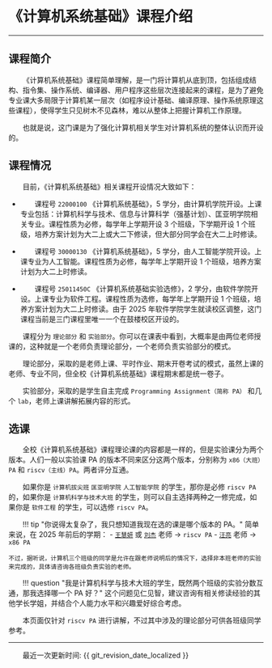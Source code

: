 <style>p { text-indent: 2em; }</style>

# 《计算机系统基础》课程介绍

---

## 课程简介

《计算机系统基础》课程简单理解，是一门将计算机从底到顶，包括组成结构、指令集、操作系统、编译器、用户程序这些层次连接起来的课程，是为了避免专业课大多局限于计算机某一层次（如程序设计基础、编译原理、操作系统原理这些课程），使得学生只见树木不见森林，难以从整体上把握计算机工作原理。

也就是说，这门课是为了强化计算机相关学生对计算机系统的整体认识而开设的。


## 课程情况

目前，《计算机系统基础》相关课程开设情况大致如下：

- 课程号 `22000100` 《计算机系统基础》，5 学分，由计算机学院开设。上课专业包括：计算机科学与技术、信息与计算科学（强基计划）、匡亚明学院相关专业。课程性质为必修，每学年上学期开设 3 个班级，下学期开设 1 个班级，培养方案计划为大二上或大二下修读，但大部分同学会在大二上时修读。

- 课程号 `30000130` 《计算机系统基础》，5 学分，由人工智能学院开设。上课专业为人工智能。课程性质为必修，每学年上学期开设 1 个班级，培养方案计划为大二上时修读。

- 课程号 `25011450C` 《计算机系统基础实验选修》，2 学分，由软件学院开设。上课专业为软件工程。课程性质为选修，每学年上学期开设 1 个班级，培养方案计划为大二上时修读。由于 2025 年软件学院学生就读校区调整，这门课程当前是三门课程里唯一一个在鼓楼校区开设的。

课程分为 `理论部分` 和 `实验部分`。你可以在课表中看到，大概率是由两位老师授课的，这种就是一个老师负责理论部分，一个老师负责实验部分的模式。

理论部分，采取的是老师上课、平时作业、期末开卷考试的模式，虽然上课的老师、专业不同，但全校《计算机系统基础》课程期末都是统一卷子。

实验部分，采取的是学生自主完成 `Programming Assignment（简称 PA）` 和几个 `lab`，老师上课讲解拓展内容的形式。


## 选课

全校《计算机系统基础》课程理论课的内容都是一样的，但是实验课分为两个版本。人们一般以实验课 PA 的版本不同来区分这两个版本，分别称为 `x86（大班）PA` 和 `riscv（主线）PA`。两者评分互通。

如果你是 `计算机拔尖班` `匡亚明学院` `人工智能学院` 的学生，那你是必修 `riscv PA` 的，如果你是 `计算机科学与技术大班` 的学生，则可以自主选择两种之一修完成，如果你是 `软件工程` 的学生，可以选修 `riscv PA`。

!!! tip "你说得太复杂了，我只想知道我现在选的课是哪个版本的 PA。"
    简单来说，在 2025 年前后的学期：
    - [`王慧妍`](http://www.why.ink:8080/) 或 [`刘杰`](https://njulj.github.io/) 老师 → `riscv PA`
    - [`汪亮`](https://cs.nju.edu.cn/wangliang/) 老师 → `x86 PA`

    不过，据听说，计算机三个班级的同学是允许在跟老师说明后的情况下，选择非本班老师的实验来完成的，具体请咨询各班级负责实验的老师。


!!! question "我是计算机科学与技术大班的学生，既然两个班级的实验分数互通，那我选择哪一个 PA 好？"
    这个问题见仁见智，建议咨询有相关修读经验的其他学长学姐，并结合个人能力水平和兴趣爱好综合考虑。


本页面仅针对 `riscv PA` 进行讲解，不过其中涉及的理论部分可供各班级同学参考。




---

最近一次更新时间: {{ git_revision_date_localized }}